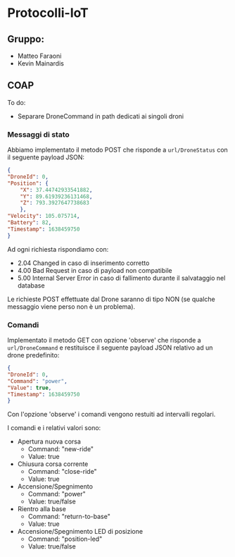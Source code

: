 # Protocolli-IoT
## Gruppo: 
- Matteo Faraoni
- Kevin Mainardis

## COAP
To do:
- Separare DroneCommand in path dedicati ai singoli droni

### Messaggi di stato
Abbiamo implementato il metodo POST che risponde a `url/DroneStatus` con il seguente payload JSON:
```json
{
"DroneId": 0,
"Position":	{
    "X": 37.44742933541882,
    "Y": 89.61939236131468,
    "Z": 793.3927647738683
    },   
"Velocity": 105.075714,
"Battery": 82,
"Timestamp": 1638459750
}
```

Ad ogni richiesta rispondiamo con:
- 2.04 Changed in caso di inserimento corretto
- 4.00 Bad Request in caso di payload non compatibile
- 5.00 Internal Server Error in caso di fallimento durante il salvataggio nel database

Le richieste POST effettuate dal Drone saranno di tipo NON (se qualche messaggio viene perso non è un problema).

### Comandi
Implementato il metodo GET con opzione 'observe' che risponde a `url/DroneCommand` e restituisce il seguente payload JSON relativo ad un drone predefinito:
```json
{
"DroneId": 0,
"Command": "power",
"Value": true,
"Timestamp": 1638459750
}
```
Con l'opzione 'observe' i comandi vengono restuiti ad intervalli regolari.

I comandi e i relativi valori sono:
- Apertura nuova corsa
    - Command: "new-ride"
    - Value: true
- Chiusura corsa corrente
    - Command: "close-ride"
    - Value: true
- Accensione/Spegnimento
    - Command: "power"
    - Value: true/false
- Rientro alla base
    - Command: "return-to-base"
    - Value: true
- Accensione/Spegnimento LED di posizione
    - Command: "position-led"
    - Value: true/false